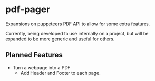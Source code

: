 # pdf-pager

Expansions on puppeteers PDF API to allow for some extra features. 

Currently, being developed to use internally on a project, but will be expanded to be more generic and useful for others.

## Planned Features

 * Turn a webpage into a PDF
   * Add Header and Footer to each page.
 

